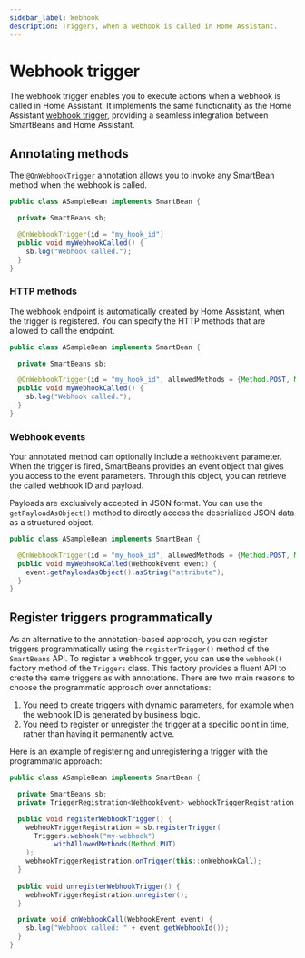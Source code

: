 ```yaml
---
sidebar_label: Webhook
description: Triggers, when a webhook is called in Home Assistant.
---
```


# Webhook trigger

The webhook trigger enables you to execute actions when a webhook is called in Home Assistant. It implements the 
same functionality as the Home Assistant [webhook trigger](https://www.home-assistant.io/docs/automation/trigger/#webhook-trigger),
providing a seamless integration between SmartBeans and Home Assistant.

## Annotating methods

The `@OnWebhookTrigger` annotation allows you to invoke any SmartBean method when the webhook is called.

````java
public class ASampleBean implements SmartBean {

  private SmartBeans sb;

  @OnWebhookTrigger(id = "my_hook_id")
  public void myWebhookCalled() {
    sb.log("Webhook called.");
  }
}
````

### HTTP methods

The webhook endpoint is automatically created by Home Assistant, when the trigger is registered. You can specify the 
HTTP methods that are allowed to call the endpoint.

````java
public class ASampleBean implements SmartBean {

  private SmartBeans sb;

  @OnWebhookTrigger(id = "my_hook_id", allowedMethods = {Method.POST, Method.GET})
  public void myWebhookCalled() {
    sb.log("Webhook called.");
  }
}
````

### Webhook events

Your annotated method can optionally include a `WebhookEvent` parameter. When the trigger is fired, SmartBeans provides an
event object that gives you access to the event parameters. Through this object, you can retrieve the called webhook ID and
payload.

Payloads are exclusively accepted in JSON format. You can use the `getPayloadAsObject()` method to directly access the 
deserialized JSON data as a structured object.

````java
public class ASampleBean implements SmartBean {

  @OnWebhookTrigger(id = "my_hook_id", allowedMethods = {Method.POST, Method.GET})
  public void myWebhookCalled(WebhookEvent event) {
    event.getPayloadAsObject().asString("attribute");
  }
}
````

## Register triggers programmatically

As an alternative to the annotation-based approach, you can register triggers programmatically using the 
`registerTrigger()` method of the `SmartBeans` API. To register a webhook trigger, you can use the `webhook()` 
factory method of the `Triggers` class. This factory provides a fluent API to create the same triggers as with 
annotations. There are two main reasons to choose the programmatic approach over annotations:
1. You need to create triggers with dynamic parameters, for example when the webhook ID is generated by business logic.
2. You need to register or unregister the trigger at a specific point in time, rather than having it permanently active.

Here is an example of registering and unregistering a trigger with the programmatic approach:

````java
public class ASampleBean implements SmartBean {

  private SmartBeans sb;
  private TriggerRegistration<WebhookEvent> webhookTriggerRegistration;

  public void registerWebhookTrigger() {
    webhookTriggerRegistration = sb.registerTrigger(
      Triggers.webhook("my-webhook")
          .withAllowedMethods(Method.PUT)
    );
    webhookTriggerRegistration.onTrigger(this::onWebhookCall);
  }
  
  public void unregisterWebhookTrigger() {
    webhookTriggerRegistration.unregister();
  }

  private void onWebhookCall(WebhookEvent event) {
    sb.log("Webhook called: " + event.getWebhookId());
  }
}
````
